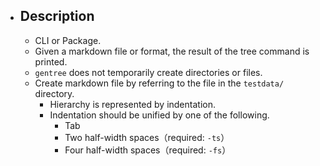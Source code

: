 - ## Description
    - CLI or Package.
    - Given a markdown file or format, the result of the tree command is printed.
    - `gentree` does not temporarily create directories or files.
    - Create markdown file by referring to the file in the `testdata/` directory.
        - Hierarchy is represented by indentation.
        - Indentation should be unified by one of the following.
            - Tab
            - Two half-width spaces（required: `-ts`）
            - Four half-width spaces（required: `-fs`）